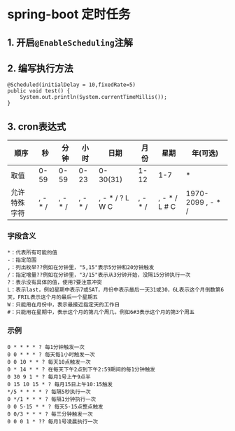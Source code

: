 ﻿# spring-boot 定时任务

## 1. 开启`@EnableScheduling`注解

## 2. 编写执行方法
```jvav
@Scheduled(initialDelay = 10,fixedRate=5)
public void test() {
    System.out.println(System.currentTimeMillis());
}
```
## 3. cron表达式
|顺序|秒|分钟|小时|日期|月份|星期|年(可选)|
|---|---|---|---|---|---|---|---|
|取值|0-59|0-59|0-23|0-30(31)|1-12|1-7|*|
|允许特殊字符|, - * /|, - * /|, - * /|, - * / ? L W C|, - * /|, - * / L # C|1970-2099 , - * /

### 字段含义

```
*：代表所有可能的值
-：指定范围
,：列出枚举??例如在分钟里，"5,15"表示5分钟和20分钟触发
/：指定增量??例如在分钟里，"3/15"表示从3分钟开始，没隔15分钟执行一次
?：表示没有具体的值，使用?要注意冲突
L：表示last，例如星期中表示7或SAT，月份中表示最后一天31或30，6L表示这个月倒数第6天，FRIL表示这个月的最后一个星期五
W：只能用在月份中，表示最接近指定天的工作日
#：只能用在星期中，表示这个月的第几个周几，例如6#3表示这个月的第3个周五
```

### 示例 

``` 
0 * * * * ? 每1分钟触发一次
0 0 * * * ? 每天每1小时触发一次
0 0 10 * * ? 每天10点触发一次
0 * 14 * * ? 在每天下午2点到下午2:59期间的每1分钟触发
0 30 9 1 * ? 每月1号上午9点半
0 15 10 15 * ? 每月15日上午10:15触发
*/5 * * * * ? 每隔5秒执行一次
0 */1 * * * ? 每隔1分钟执行一次
0 0 5-15 * * ? 每天5-15点整点触发
0 0/3 * * * ? 每三分钟触发一次
0 0 0 1 * ?? 每月1号凌晨执行一次
```
